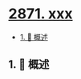 # [2871. xxx](https://github.com/Tdahuyou/TNotes.leetcode/tree/main/notes/2871.%20xxx)

<!-- region:toc -->

- [1. 📝 概述](#1--概述)

<!-- endregion:toc -->

## 1. 📝 概述
